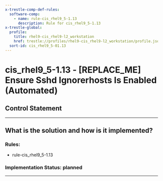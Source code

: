 ```yaml
---
x-trestle-comp-def-rules:
  software-comp:
    - name: rule-cis_rhel9_5-1.13
      description: Rule for cis_rhel9_5-1.13
x-trestle-global:
  profile:
    title: rhel9-cis_rhel9-l2_workstation
    href: trestle://profiles/rhel9-cis_rhel9-l2_workstation/profile.json
  sort-id: cis_rhel9_5-01.13
---
```


# cis_rhel9_5-1.13 - \[REPLACE_ME\] Ensure Sshd Ignorerhosts Is Enabled (Automated)

## Control Statement

______________________________________________________________________

## What is the solution and how is it implemented?

<!-- For implementation status enter one of: implemented, partial, planned, alternative, not-applicable -->

<!-- Note that the list of rules under ### Rules: is read-only and changes will not be captured after assembly to JSON -->

<!-- Add control implementation description here for control: cis_rhel9_5-1.13 -->

### Rules:

  - rule-cis_rhel9_5-1.13

### Implementation Status: planned

______________________________________________________________________
